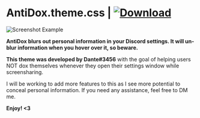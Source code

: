# AntiDox.theme.css | [![Download][download-badge]][download-link]

[download-badge]: https://img.shields.io/badge/Download-Theme-success
[download-link]: https://betterdiscord.net/ghdl?url=https://raw.githubusercontent.com/cdantetho/DiscordMods/master/Themes/AntiDox/AntiDox.theme.css

![Screenshot Example](https://i.imgur.com/d464JXM.png)

**AntiDox blurs out personal information in your Discord settings. It will un-blur information when you hover over it, so beware.**

**This theme was developed by Dante#3456** with the goal of helping users NOT dox themselves whenever they open their settings window while screensharing.

I will be working to add more features to this as I see more potential to conceal personal information. If you need any assistance, feel free to DM me.

**Enjoy! <3**
